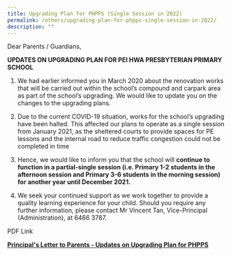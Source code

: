 ```yaml
---
title: Upgrading Plan for PHPPS (Single Session in 2022)
permalink: /others/upgrading-plan-for-phpps-single-session-in-2022/
description: ""
---
```

Dear Parents / Guardians,  
  
**UPDATES ON UPGRADING PLAN FOR PEI HWA PRESBYTERIAN PRIMARY SCHOOL**   
  
1. We had earlier informed you in March 2020 about the renovation works that will be carried out within the school’s compound and carpark area as part of the school’s upgrading. We would like to update you on the changes to the upgrading plans.   
  
2. Due to the current COVID-19 situation, works for the school’s upgrading have been halted. This affected our plans to operate as a single session from January 2021, as the sheltered courts to provide spaces for PE lessons and the internal road to reduce traffic congestion could not be completed in time  
  
3. Hence, we would like to inform you that the school will **continue to function in a partial-single session (i.e. Primary 1-2 students in the afternoon session and Primary 3-6 students in the morning session) for another year until December 2021.**   
  
4. We seek your continued support as we work together to provide a quality learning experience for your child. Should you require any further information, please contact Mr Vincent Tan, Vice-Principal (Administration), at 6466 3787.

PDF Link  

**[Principal's Letter to Parents - Updates on Upgrading Plan for PHPPS](/files/Principal%20Letter%20to%20Parents%20%20Updates%20on%20Upgrading%20Plan%20for%20PHPPS.pdf)**
